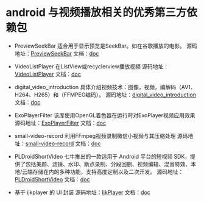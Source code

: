 # android 与视频播放相关的优秀第三方依赖包

* PreviewSeekBar 适合用于显示预览是SeekBar。如在谷歌播放的电影。
源码地址：[PreviewSeekBar](https://github.com/rubensousa/PreviewSeekBar) 文档：[doc](https://github.com/rubensousa/PreviewSeekBar/blob/master/README.md)

* VideoListPlayer 在ListView或recyclerview播放视频
源码地址：[VideoListPlayer](https://github.com/waynell/VideoListPlayer) 文档：[doc](https://github.com/waynell/VideoListPlayer/blob/master/README.md)

* digital_video_introduction 具体介绍视频技术：图像，视频，编解码（AV1、H264、H265）和（FFMPEG编码）。
源码地址：[digital_video_introduction](https://github.com/leandromoreira/digital_video_introduction) 文档：[doc](https://github.com/leandromoreira/digital_video_introduction/blob/master/README.md)

* ExoPlayerFilter 该库使用OpenGL着色器在运行时对ExoPlayer视频应用效果
源码地址：[ExoPlayerFilter](https://github.com/MasayukiSuda/ExoPlayerFilter) 文档：[doc](https://github.com/MasayukiSuda/ExoPlayerFilter/blob/master/README.md)

* small-video-record 利用FFmpeg视频录制微信小视频与其压缩处理
源码地址：[small-video-record](https://github.com/mabeijianxi/small-video-record) 文档：[doc](https://github.com/mabeijianxi/small-video-record/blob/master/README.md)

*  PLDroidShortVideo 七牛推出的一款适用于 Android 平台的短视频 SDK，提供了包括美颜、滤镜、水印、断点录制、分段回删、视频编辑、混音特效、本地/云端存储在内的多种功能，支持高度定制以及二次开发。
源码地址：[PLDroidShortVideo](https://github.com/pili-engineering/PLDroidShortVideo) 文档：[doc](https://github.com/pili-engineering/PLDroidShortVideo/blob/master/README.md)

* 基于 ijkplayer 的 UI 封装
源码地址：[IjkPlayer](https://github.com/LinXiaoTao/IjkPlayer) 文档：[doc](https://github.com/LinXiaoTao/IjkPlayer/blob/master/README.md)